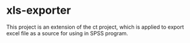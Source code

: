 # xls-exporter
This project is an extension of the ct project, which is applied to export excel file as a source for using in SPSS program.
